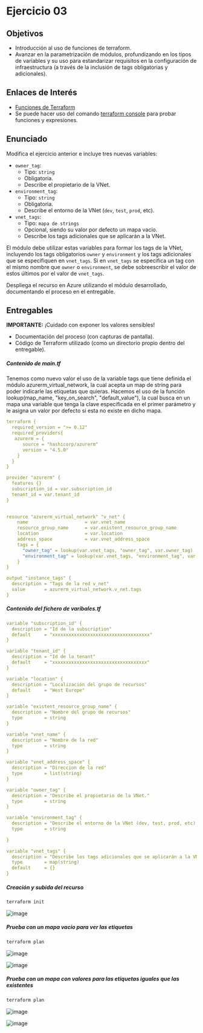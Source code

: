 # Ejercicio 03

## Objetivos

- Introducción al uso de funciones de terraform.
- Avanzar en la parametrización de módulos, profundizando en los tipos de variables y su uso para estandarizar requisitos en la configuración de infraestructura (a través de la inclusión de tags obligatorias y adicionales).

## Enlaces de Interés

- [Funciones de Terraform](https://developer.hashicorp.com/terraform/language/functions)
- Se puede hacer uso del comando [terraform console](https://developer.hashicorp.com/terraform/cli/commands/console) para probar funciones y expresiones.

## Enunciado

Modifica el ejercicio anterior e incluye tres nuevas variables:

- `owner_tag`:
  - Tipo: `string`
  - Obligatoria.
  - Describe el propietario de la VNet.
- `environment_tag`:
  - Tipo: `string`
  - Obligatoria.
  - Describe el entorno de la VNet (`dev`, `test`, `prod`, etc).
- `vnet_tags`:
  - Tipo: `mapa de strings`
  - Opcional, siendo su valor por defecto un mapa vacío.
  - Describe los tags adicionales que se aplicarán a la VNet.

El módulo debe utilizar estas variables para formar los tags de la VNet, incluyendo los tags obligatorios `owner` y `environment` y los tags adicionales que se especifiquen en `vnet_tags`. Si en `vnet_tags` se especifica un tag con el mismo nombre que `owner` o `environment`, se debe sobreescribir el valor de estos últimos por el valor de `vnet_tags`.

Despliega el recurso en Azure utilizando el módulo desarrollado, documentando el proceso en el entregable.

## Entregables



**IMPORTANTE:** ¡Cuidado con exponer los valores sensibles!

- Documentación del proceso (con capturas de pantalla).
- Código de Terraform utilizado (como un directorio propio dentro del entregable).

##### Contenido de main.tf

Tenemos como nuevo valor el uso de la variable tags que tiene definida el módulo azurerm_virtual_network, la cual acepta un map de string para poder indicarle las etiquetas que quieras. Hacemos el uso de la función lookup(map_name, "key_on_search", "default_value"), la cual busca en un mapa una variable que tenga la clave especificada en el primer parámetro y le asigna un valor por defecto si esta no existe en dicho mapa.

```yaml
terraform {
  required_version = ">= 0.12"
  required_providers{
   azurerm = {
      source = "hashicorp/azurerm"
      version = "4.5.0"
    }
  }
}

provider "azurerm" {
  features {}
  subscription_id = var.subscription_id
  tenant_id = var.tenant_id
}
 

resource "azurerm_virtual_network" "v_net" {
    name                     = var.vnet_name
    resource_group_name      = var.existent_resource_group_name
    location                 = var.location
    address_space            = var.vnet_address_space
    tags = {
      "owner_tag" = lookup(var.vnet_tags, "owner_tag", var.owner_tag)
      "environment_tag" = lookup(var.vnet_tags, "environment_tag", var.environment_tag)
    }
}

output "instance_tags" {
  description = "Tags de la red v_net"
  value       = azurerm_virtual_network.v_net.tags
}
```


##### Contenido del fichero de varibales.tf

```yaml
variable "subscription_id" {
  description = "Id de la subscription"
  default     = "xxxxxxxxxxxxxxxxxxxxxxxxxxxxxxxxxxxx"
}

variable "tenant_id" {
  description = "Id de la tenant"
  default     = "xxxxxxxxxxxxxxxxxxxxxxxxxxxxxxxxxxx"
}

variable "location" {
  description = "Localización del grupo de recursos"
  default     = "West Europe"
}

variable "existent_resource_group_name" {
  description = "Nombre del grupo de recursos"
  type        = string
}

variable "vnet_name" {
  description = "Nombre de la red"
  type        = string
}

variable "vnet_address_space" {
  description = "Direccion de la red"
  type        = list(string)
}

variable "owner_tag" {
  description = "Describe el propietario de la VNet."
  type        = string
}

variable "environment_tag" {
  description = "Describe el entorno de la VNet (dev, test, prod, etc)."
  type        = string
  
}

variable "vnet_tags" {
  description = "Describe los tags adicionales que se aplicarán a la VNet."
  type        = map(string)
  default     = {}
}
```

##### Creación y subida del recurso 

```bash
terraform init
```

![image](https://github.com/user-attachments/assets/2c718829-a47d-4669-987d-47f656a9d2d7)

##### Prueba con un mapa vacio para ver las etiquetas

```bash
terraform plan
```
![image](https://github.com/user-attachments/assets/9148e9b7-b3eb-435f-a72e-95164c7d4dea)

![image](https://github.com/user-attachments/assets/d02f6083-670e-4a2f-80e9-e4f8383b3172)

##### Prueba con un mapa con valores para las etiquetas iguales que las existentes

```bash
terraform plan
```

![image](https://github.com/user-attachments/assets/418f5e27-452d-421d-9732-3a1eca0a339b)

![image](https://github.com/user-attachments/assets/a205751a-f863-478f-bc3b-f095f971577b)








